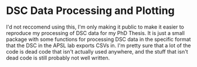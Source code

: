 # DSC Data Processing and Plotting

I'd not reccomend using this, I'm only making it public to make it easier to reproduce my processing of DSC data for my PhD Thesis. It is just a small package with some functions for processing DSC data in the specific format that the DSC in the APSL lab exports CSVs in. I'm pretty sure that a lot of the code is dead code that isn't actually used anywhere, and the stuff that isn't dead code is still probably not well written.
